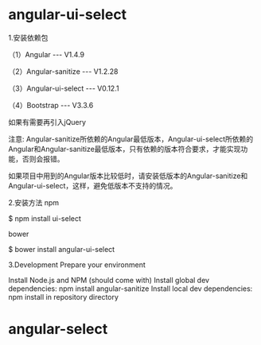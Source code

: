 # angular-ui-select
1.安装依赖包

（1）Angular  ---   V1.4.9

（2）Angular-sanitize  ---  V1.2.28

（3）Angular-ui-select  ---  V0.12.1

（4）Bootstrap  ---  V3.3.6

如果有需要再引入jQuery

注意: Angular-sanitize所依赖的Angular最低版本，Angular-ui-select所依赖的Angular和Angular-sanitize最低版本，只有依赖的版本符合要求，才能实现功能，否则会报错。

如果项目中用到的Angular版本比较低时，请安装低版本的Angular-sanitize和Angular-ui-select，这样，避免低版本不支持的情况。

2.安装方法
npm

$ npm install ui-select

bower

$ bower install angular-ui-select

3.Development
Prepare your environment

Install Node.js and NPM (should come with)
Install global dev dependencies: npm install angular-sanitize
Install local dev dependencies: npm install in repository directory
# angular-select
